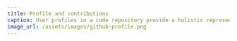 ```yaml
---
title: Profile and contributions
caption: User profiles in a code repository provide a holistic representation of the quality and quantity of contributions to personal and most importantly to collaborative projects, which could be leveraged as a pragmatic certification instead of formal degrees issued upon the completion of a syllabus.
image_url: /assets/images/github-profile.png
---
```

